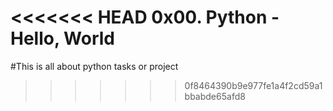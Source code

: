 <<<<<<< HEAD
0x00. Python - Hello, World
=======
#This is all about python tasks or project
>>>>>>> 0f8464390b9e977fe1a4f2cd59a1bbabde65afd8


